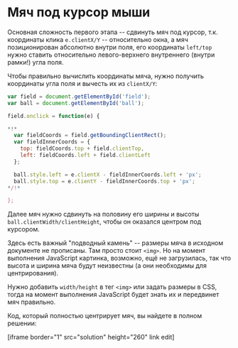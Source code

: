 # Мяч под курсор мыши

Основная сложность первого этапа -- сдвинуть мяч под курсор, т.к. координаты клика `e.clientX/Y` -- относительно окна, а мяч позиционирован абсолютно внутри поля, его координаты `left/top` нужно ставить относительно левого-верхнего внутреннего (внутри рамки!) угла поля.

Чтобы правильно вычислить координаты мяча, нужно получить координаты угла поля и вычесть их из `clientX/Y`:

```js
var field = document.getElementById('field');
var ball = document.getElementById('ball');

field.onclick = function(e) {

*!*
  var fieldCoords = field.getBoundingClientRect();
  var fieldInnerCoords = {
    top: fieldCoords.top + field.clientTop,
    left: fieldCoords.left + field.clientLeft
  };

  ball.style.left = e.clientX - fieldInnerCoords.left + 'px';
  ball.style.top = e.clientY - fieldInnerCoords.top + 'px';
*/!*

};
```

Далее мяч нужно сдвинуть на половину его ширины и высоты `ball.clientWidth/clientHeight`, чтобы он оказался центром под курсором. 

Здесь есть важный "подводный камень" -- размеры мяча в исходном документе не прописаны. Там просто стоит `<img>`. Но на момент выполнения JavaScript картинка, возможно, ещё не загрузилась, так что высота и ширина мяча будут неизвестны (а они необходимы для центрирования).

Нужно добавить `width/height` в тег `<img>` или задать размеры в CSS, тогда на момент выполнения JavaScript будет знать их и передвинет мяч правильно.

Код, который полностью центрирует мяч, вы найдете в полном решении:

[iframe border="1" src="solution" height="260" link edit]
